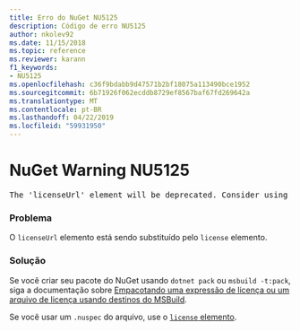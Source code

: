```yaml
---
title: Erro do NuGet NU5125
description: Código de erro NU5125
author: nkolev92
ms.date: 11/15/2018
ms.topic: reference
ms.reviewer: karann
f1_keywords:
- NU5125
ms.openlocfilehash: c36f9bdabb9d47571b2bf18075a113490bce1952
ms.sourcegitcommit: 6b71926f062ecddb8729ef8567baf67fd269642a
ms.translationtype: MT
ms.contentlocale: pt-BR
ms.lasthandoff: 04/22/2019
ms.locfileid: "59931950"
---
```

# <a name="nuget-warning-nu5125"></a>NuGet Warning NU5125
<pre>The 'licenseUrl' element will be deprecated. Consider using the 'license' element instead.</pre>

### <a name="issue"></a>Problema

O `licenseUrl` elemento está sendo substituído pelo `license` elemento.

### <a name="solution"></a>Solução

Se você criar seu pacote do NuGet usando `dotnet pack` ou `msbuild -t:pack`, siga a documentação sobre [Empacotando uma expressão de licença ou um arquivo de licença usando destinos do MSBuild](../msbuild-targets.md#packing-a-license-expression-or-a-license-file).

Se você usar um `.nuspec` do arquivo, use o [ `license` elemento](../nuspec.md#license).
